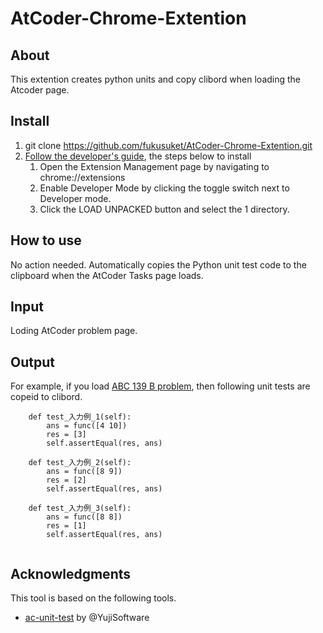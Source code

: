 # AtCoder-Chrome-Extention

## About
This extention creates python units and copy clibord when loading the Atcoder page.


## Install

1. git clone https://github.com/fukusuket/AtCoder-Chrome-Extention.git
2. [Follow the developer's guide](https://developer.chrome.com/docs/extensions/mv2/getstarted/), the steps below to install
   1. Open the Extension Management page by navigating to chrome://extensions
   2. Enable Developer Mode by clicking the toggle switch next to Developer mode.
   3. Click the LOAD UNPACKED button and select the 1 directory.

## How to use
No action needed. 
Automatically copies the Python unit test code to the clipboard when the AtCoder Tasks page loads.


## Input
Loding AtCoder problem page.

## Output
For example, if you load [ABC 139 B problem](https://atcoder.jp/contests/abc139/tasks/abc139_b),
then following unit tests are copeid to clibord.
```
    def test_入力例_1(self):
        ans = func([4 10])
        res = [3]
        self.assertEqual(res, ans)
      
    def test_入力例_2(self):
        ans = func([8 9])
        res = [2]
        self.assertEqual(res, ans)
      
    def test_入力例_3(self):
        ans = func([8 8])
        res = [1]
        self.assertEqual(res, ans)
  
```

## Acknowledgments
This tool is based on the following tools.
- [ac-unit-test](https://github.com/YujiSoftware/ac-unit-test) by @YujiSoftware
